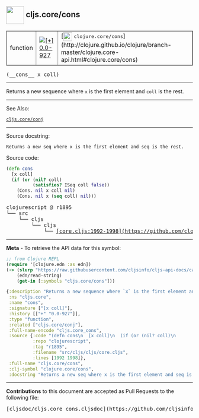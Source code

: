 ## <img width="48px" valign="middle" src="http://i.imgur.com/Hi20huC.png"> cljs.core/cons

 <table border="1">
<tr>

<td>function</td>
<td><a href="https://github.com/cljsinfo/cljs-api-docs/tree/0.0-927"><img valign="middle" alt="[+] 0.0-927" src="https://img.shields.io/badge/+-0.0--927-lightgrey.svg"></a> </td>
<td>
[<img height="24px" valign="middle" src="http://i.imgur.com/1GjPKvB.png"> <samp>clojure.core/cons</samp>](http://clojure.github.io/clojure/branch-master/clojure.core-api.html#clojure.core/cons)
</td>
</tr>
</table>

 <samp>
(__cons__ x coll)<br>
</samp>

---

Returns a new sequence where `x` is the first element and `coll` is the rest.

---


See Also:

[`cljs.core/conj`](cljs.core_conj.md)<br>

---

Source docstring:

```
Returns a new seq where x is the first element and seq is the rest.
```

Source code:

```clj
(defn cons
  [x coll]
  (if (or (nil? coll)
          (satisfies? ISeq coll false))
    (Cons. nil x coll nil)
    (Cons. nil x (seq coll) nil)))
```

 <pre>
clojurescript @ r1895
└── src
    └── cljs
        └── cljs
            └── <ins>[core.cljs:1992-1998](https://github.com/clojure/clojurescript/blob/r1895/src/cljs/cljs/core.cljs#L1992-L1998)</ins>
</pre>


---

__Meta__ - To retrieve the API data for this symbol:

```clj
;; from Clojure REPL
(require '[clojure.edn :as edn])
(-> (slurp "https://raw.githubusercontent.com/cljsinfo/cljs-api-docs/catalog/cljs-api.edn")
    (edn/read-string)
    (get-in [:symbols "cljs.core/cons"]))
```

```clj
{:description "Returns a new sequence where `x` is the first element and `coll` is the rest.",
 :ns "cljs.core",
 :name "cons",
 :signature ["[x coll]"],
 :history [["+" "0.0-927"]],
 :type "function",
 :related ["cljs.core/conj"],
 :full-name-encode "cljs.core_cons",
 :source {:code "(defn cons\n  [x coll]\n  (if (or (nil? coll)\n          (satisfies? ISeq coll false))\n    (Cons. nil x coll nil)\n    (Cons. nil x (seq coll) nil)))",
          :repo "clojurescript",
          :tag "r1895",
          :filename "src/cljs/cljs/core.cljs",
          :lines [1992 1998]},
 :full-name "cljs.core/cons",
 :clj-symbol "clojure.core/cons",
 :docstring "Returns a new seq where x is the first element and seq is the rest."}

```

---

__Contributions__ to this document are accepted as Pull Requests to the following file:

 <pre>
[cljsdoc/cljs.core_cons.cljsdoc](https://github.com/cljsinfo/cljs-api-docs/blob/master/cljsdoc/cljs.core_cons.cljsdoc)
</pre>

